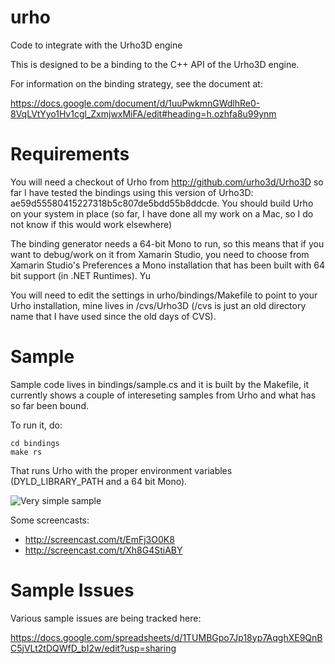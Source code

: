 # urho
Code to integrate with the Urho3D engine

This is designed to be a binding to the C++ API of the Urho3D engine.

For information on the binding strategy, see the document at:

https://docs.google.com/document/d/1uuPwkmnGWdlhRe0-8VqLVtYyo1Hv1cgl_ZxmjwxMiFA/edit#heading=h.ozhfa8u99ynm

# Requirements

You will need a checkout of Urho from http://github.com/urho3d/Urho3D so far I have tested the bindings
using this version of Urho3D: ae59d55580415227318b5c807de5bdd55b8ddcde.   You should build Urho on your
system in place (so far, I have done all my work on a Mac, so I do not know if this would work elsewhere)

The binding generator needs a 64-bit Mono to run, so this means that if you want to debug/work on it
from Xamarin Studio, you need to choose from Xamarin Studio's Preferences a Mono installation that
has been built with 64 bit support (in .NET Runtimes).   Yu

You will need to edit the settings in urho/bindings/Makefile to point to your Urho installation, mine
lives in /cvs/Urho3D (/cvs is just an old directory name that I have used since the old days of CVS).


# Sample

Sample code lives in bindings/sample.cs and it is built by the Makefile, it
currently shows a couple of intereseting samples from Urho and what has so 
far been bound.

To run it, do:

    cd bindings
    make rs
  
That runs Urho with the proper environment variables (DYLD_LIBRARY_PATH and a 64 bit Mono).

![Very simple sample](https://cloud.githubusercontent.com/assets/36863/8503830/a479f564-2193-11e5-8ec4-e8816c24bf4f.png)

Some screencasts:

* http://screencast.com/t/EmFj3O0K8 
* http://screencast.com/t/Xh8G4StiABY

# Sample Issues

Various sample issues are being tracked here:

https://docs.google.com/spreadsheets/d/1TUMBGpo7Jp18yp7AqghXE9QnBC5jVLt2tDQWfD_bI2w/edit?usp=sharing
